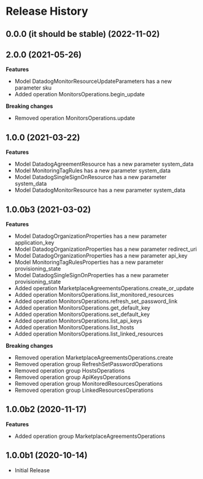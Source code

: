 # Release History

## 0.0.0 (it should be stable) (2022-11-02)



## 2.0.0 (2021-05-26)

**Features**

  - Model DatadogMonitorResourceUpdateParameters has a new parameter sku
  - Added operation MonitorsOperations.begin_update

**Breaking changes**

  - Removed operation MonitorsOperations.update

## 1.0.0 (2021-03-22)

**Features**

  - Model DatadogAgreementResource has a new parameter system_data
  - Model MonitoringTagRules has a new parameter system_data
  - Model DatadogSingleSignOnResource has a new parameter system_data
  - Model DatadogMonitorResource has a new parameter system_data

## 1.0.0b3 (2021-03-02)

**Features**

  - Model DatadogOrganizationProperties has a new parameter application_key
  - Model DatadogOrganizationProperties has a new parameter redirect_uri
  - Model DatadogOrganizationProperties has a new parameter api_key
  - Model MonitoringTagRulesProperties has a new parameter provisioning_state
  - Model DatadogSingleSignOnProperties has a new parameter provisioning_state
  - Added operation MarketplaceAgreementsOperations.create_or_update
  - Added operation MonitorsOperations.list_monitored_resources
  - Added operation MonitorsOperations.refresh_set_password_link
  - Added operation MonitorsOperations.get_default_key
  - Added operation MonitorsOperations.set_default_key
  - Added operation MonitorsOperations.list_api_keys
  - Added operation MonitorsOperations.list_hosts
  - Added operation MonitorsOperations.list_linked_resources

**Breaking changes**

  - Removed operation MarketplaceAgreementsOperations.create
  - Removed operation group RefreshSetPasswordOperations
  - Removed operation group HostsOperations
  - Removed operation group ApiKeysOperations
  - Removed operation group MonitoredResourcesOperations
  - Removed operation group LinkedResourcesOperations

## 1.0.0b2 (2020-11-17)

**Features**

  - Added operation group MarketplaceAgreementsOperations

## 1.0.0b1 (2020-10-14)

* Initial Release
